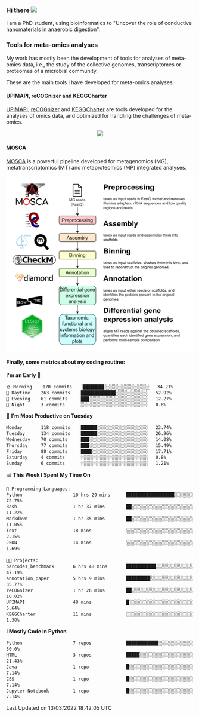 ### Hi there <img src="https://media.giphy.com/media/hvRJCLFzcasrR4ia7z/giphy.gif" width="25px">

I am a PhD student, using bioinformatics to "Uncover the role of conductive nanomaterials in anaerobic digestion".

### Tools for meta-omics analyses

My work has mostly been the development of tools for analyses of meta-omics data, i.e., the study of the collective genomes, transcriptomes or proteomes of a microbial community.

These are the main tools I have developed for meta-omics analyses:

#### UPIMAPI, reCOGnizer and KEGGCharter

[UPIMAPI](https://github.com/iquasere/UPIMAPI), [reCOGnizer](https://github.com/iquasere/reCOGnizer) and [KEGGCharter](https://github.com/iquasere/KEGGCharter) are tools developed for the analyses of omics data, and optimized for handling the challenges of meta-omics.

<p align="center">
    <img src="assets/annotation_paper.png">
</p>

#### MOSCA

[MOSCA](https://github.com/iquasere/MOSCA) is a powerful pipeline developed for metagenomics (MG), metatranscriptomics (MT) and metaproteomics (MP) integrated analyses.

<p align="center">
    <img src="assets/mosca_workflow.png" align="center" width="700">
</p>


#### Finally, some metrics about my coding routine:

<!--START_SECTION:waka-->
**I'm an Early 🐤** 

```text
🌞 Morning    170 commits    ████████░░░░░░░░░░░░░░░░░   34.21% 
🌆 Daytime    263 commits    █████████████░░░░░░░░░░░░   52.92% 
🌃 Evening    61 commits     ███░░░░░░░░░░░░░░░░░░░░░░   12.27% 
🌙 Night      3 commits      ░░░░░░░░░░░░░░░░░░░░░░░░░   0.6%

```
📅 **I'm Most Productive on Tuesday** 

```text
Monday       118 commits    ██████░░░░░░░░░░░░░░░░░░░   23.74% 
Tuesday      134 commits    ██████░░░░░░░░░░░░░░░░░░░   26.96% 
Wednesday    70 commits     ███░░░░░░░░░░░░░░░░░░░░░░   14.08% 
Thursday     77 commits     ███░░░░░░░░░░░░░░░░░░░░░░   15.49% 
Friday       88 commits     ████░░░░░░░░░░░░░░░░░░░░░   17.71% 
Saturday     4 commits      ░░░░░░░░░░░░░░░░░░░░░░░░░   0.8% 
Sunday       6 commits      ░░░░░░░░░░░░░░░░░░░░░░░░░   1.21%

```


📊 **This Week I Spent My Time On** 

```text
💬 Programming Languages: 
Python                   10 hrs 29 mins      ██████████████████░░░░░░░   72.75% 
Bash                     1 hr 37 mins        ██░░░░░░░░░░░░░░░░░░░░░░░   11.22% 
Markdown                 1 hr 35 mins        ██░░░░░░░░░░░░░░░░░░░░░░░   11.05% 
Text                     18 mins             ░░░░░░░░░░░░░░░░░░░░░░░░░   2.15% 
JSON                     14 mins             ░░░░░░░░░░░░░░░░░░░░░░░░░   1.69%

🐱‍💻 Projects: 
barcodes_benchmark       6 hrs 48 mins       ███████████░░░░░░░░░░░░░░   47.19% 
annotation_paper         5 hrs 9 mins        █████████░░░░░░░░░░░░░░░░   35.77% 
reCOGnizer               1 hr 26 mins        ██░░░░░░░░░░░░░░░░░░░░░░░   10.02% 
UPIMAPI                  48 mins             █░░░░░░░░░░░░░░░░░░░░░░░░   5.64% 
KEGGCharter              11 mins             ░░░░░░░░░░░░░░░░░░░░░░░░░   1.38%

```

**I Mostly Code in Python** 

```text
Python                   7 repos             ████████████░░░░░░░░░░░░░   50.0% 
HTML                     3 repos             █████░░░░░░░░░░░░░░░░░░░░   21.43% 
Java                     1 repo              █░░░░░░░░░░░░░░░░░░░░░░░░   7.14% 
CSS                      1 repo              █░░░░░░░░░░░░░░░░░░░░░░░░   7.14% 
Jupyter Notebook         1 repo              █░░░░░░░░░░░░░░░░░░░░░░░░   7.14%

```



 Last Updated on 13/03/2022 18:42:05 UTC
<!--END_SECTION:waka-->

